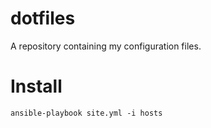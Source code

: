 dotfiles
========

A repository containing my configuration files.

Install
=======

```
ansible-playbook site.yml -i hosts
```
